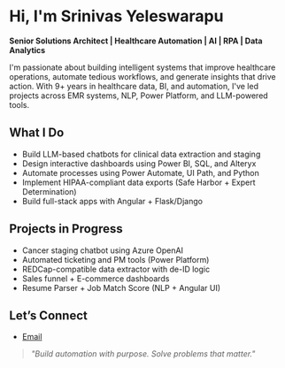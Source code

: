 # Hi, I'm Srinivas Yeleswarapu

**Senior Solutions Architect | Healthcare Automation | AI | RPA | Data Analytics**

I'm passionate about building intelligent systems that improve healthcare operations, automate tedious workflows, and generate insights that drive action. With 9+ years in healthcare data, BI, and automation, I've led projects across EMR systems, NLP, Power Platform, and LLM-powered tools.

## What I Do
-  Build LLM-based chatbots for clinical data extraction and staging  
-  Design interactive dashboards using Power BI, SQL, and Alteryx  
-  Automate processes using Power Automate, UI Path, and Python  
-  Implement HIPAA-compliant data exports (Safe Harbor + Expert Determination)  
-  Build full-stack apps with Angular + Flask/Django

## Projects in Progress
- Cancer staging chatbot using Azure OpenAI  
- Automated ticketing and PM tools (Power Platform)  
- REDCap-compatible data extractor with de-ID logic  
- Sales funnel + E-commerce dashboards  
- Resume Parser + Job Match Score (NLP + Angular UI)

## Let’s Connect
- [Email](mailto:syeleswarapu1992@gmail.com)

> *"Build automation with purpose. Solve problems that matter."*
